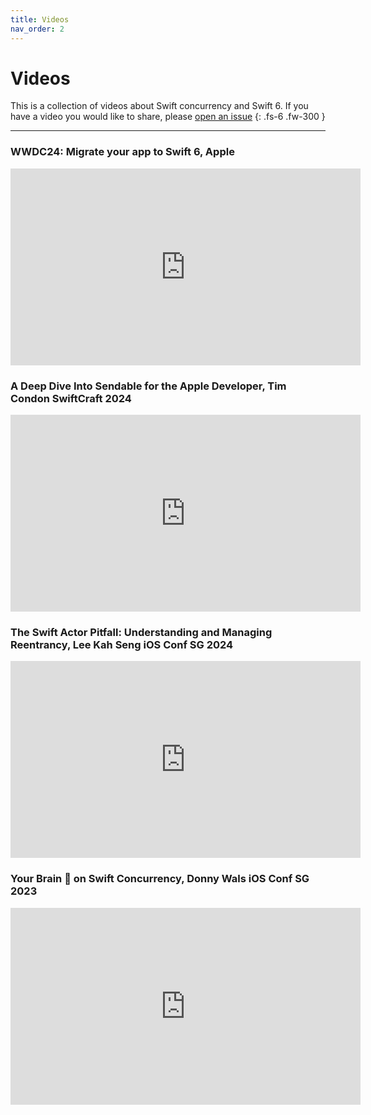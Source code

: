 ```yaml
---
title: Videos
nav_order: 2
---
```


# Videos

This is a collection of videos about Swift concurrency and Swift 6. If you have a video you would like to share, please [open an issue](https://github.com/gmoraleda/swift-migration/issues/new/)
{: .fs-6 .fw-300 }

---

### WWDC24: Migrate your app to Swift 6, Apple

<iframe width="560" height="315" src="https://www.youtube.com/embed/75-c6jSE8kU?si=nEd9tQVp2IzYb8qh" title="YouTube video player" frameborder="0" allow="accelerometer; autoplay; clipboard-write; encrypted-media; gyroscope; picture-in-picture; web-share" referrerpolicy="strict-origin-when-cross-origin" allowfullscreen></iframe>

### A Deep Dive Into Sendable for the Apple Developer, Tim Condon SwiftCraft 2024

<iframe width="560" height="315" src="https://www.youtube.com/embed/9RgvESMaO1M?si=1DayB5ymuxP3CVqX" title="YouTube video player" frameborder="0" allow="accelerometer; autoplay; clipboard-write; encrypted-media; gyroscope; picture-in-picture; web-share" referrerpolicy="strict-origin-when-cross-origin" allowfullscreen></iframe>

### The Swift Actor Pitfall: Understanding and Managing Reentrancy, Lee Kah Seng iOS Conf SG 2024

<iframe width="560" height="315" src="https://www.youtube.com/embed/wpVwHkBVdJc?si=Nl7510TBylIRBu54" title="YouTube video player" frameborder="0" allow="accelerometer; autoplay; clipboard-write; encrypted-media; gyroscope; picture-in-picture; web-share" referrerpolicy="strict-origin-when-cross-origin" allowfullscreen></iframe>

### Your Brain 🧠 on Swift Concurrency, Donny Wals iOS Conf SG 2023

<iframe width="560" height="315" src="https://www.youtube.com/embed/zgCtube1DSg?si=QO9ZuBkDzM8mV638" title="YouTube video player" frameborder="0" allow="accelerometer; autoplay; clipboard-write; encrypted-media; gyroscope; picture-in-picture; web-share" referrerpolicy="strict-origin-when-cross-origin" allowfullscreen></iframe>
